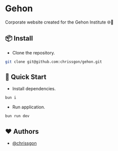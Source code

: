 # Gehon

Corporate website created for the Gehon Institute 🌐🏢

## 📦 Install

- Clone the repository.

```bash
git clone git@github.com:chrissgon/gehon.git
```

## 🚀 Quick Start

- Install dependencies.

```bash
bun i
```

- Run application.

```bash
bun run dev
```

## ❤️ Authors

- [@chrissgon](https://www.github.com/chrissgon)
